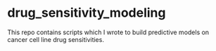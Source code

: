 # drug_sensitivity_modeling
This repo contains scripts which I wrote to build predictive models on cancer cell line drug sensitivities. 
